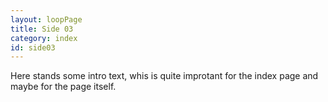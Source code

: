 ```yaml
---
layout: loopPage
title: Side 03
category: index
id: side03
---
```


Here stands some intro text, whis is quite improtant for the index page and maybe for the page itself.